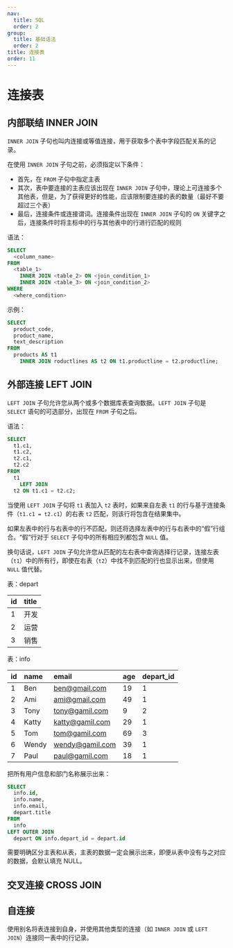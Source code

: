```yaml
---
nav:
  title: SQL
  order: 2
group:
  title: 基础语法
  order: 2
title: 连接表
order: 11
---
```


# 连接表

## 内部联结 INNER JOIN

`INNER JOIN` 子句也叫内连接或等值连接，用于获取多个表中字段匹配关系的记录。

在使用 `INNER JOIN` 子句之前，必须指定以下条件：

- 首先，在 `FROM` 子句中指定主表
- 其次，表中要连接的主表应该出现在 `INNER JOIN` 子句中，理论上可连接多个其他表，但是，为了获得更好的性能，应该限制要连接的表的数量（最好不要超过三个表）
- 最后，连接条件或连接谓词。连接条件出现在 `INNER JOIN` 子句的 `ON` 关键字之后，连接条件时将主标中的行与其他表中的行进行匹配的规则

语法：

```sql
SELECT
  <column_name>
FROM
  <table_1>
    INNER JOIN <table_2> ON <join_condition_1>
    INNER JOIN <table_3> ON <join_condition_2>
WHERE
  <where_condition>
```

示例：

```sql
SELECT
  product_code,
  product_name,
  text_description
FROM
  products AS t1
    INNER JOIN roductlines AS t2 ON t1.productline = t2.productline;
```

## 外部连接 LEFT JOIN

`LEFT JOIN` 子句允许您从两个或多个数据库表查询数据。`LEFT JOIN` 子句是 `SELECT` 语句的可选部分，出现在 `FROM` 子句之后。

语法：

```sql
SELECT
  t1.c1,
  t1.c2,
  t2.c1,
  t2.c2
FROM
  t1
    LEFT JOIN
  t2 ON t1.c1 = t2.c2;
```

当使用 `LEFT JOIN` 子句将 `t1` 表加入 `t2` 表时，如果来自左表 `t1` 的行与基于连接条件（`t1.c1 = t2.c1`）的右表 `t2` 匹配，则该行将包含在结果集中。

如果左表中的行与右表中的行不匹配，则还将选择左表中的行与右表中的“假”行组合。“假”行对于 `SELECT` 子句中的所有相应列都包含 `NULL` 值。

换句话说，`LEFT JOIN` 子句允许您从匹配的左右表中查询选择行记录，连接左表（`t1`）中的所有行，即使在右表（`t2`）中找不到匹配的行也显示出来，但使用 `NULL` 值代替。

表：depart

| id  | title |
| :-- | :---- |
| 1   | 开发  |
| 2   | 运营  |
| 3   | 销售  |

表：info

| id  | name  | email           | age | depart_id |
| :-- | :---- | :-------------- | :-- | :-------- |
| 1   | Ben   | ben@gmail.com   | 19  | 1         |
| 2   | Ami   | ami@gmail.com   | 49  | 1         |
| 3   | Tony  | tony@gamil.com  | 9   | 2         |
| 4   | Katty | katty@gamil.com | 29  | 1         |
| 5   | Tom   | tom@gamil.com   | 69  | 3         |
| 6   | Wendy | wendy@gamil.com | 39  | 1         |
| 7   | Paul  | paul@gamil.com  | 18  | 1         |

把所有用户信息和部门名称展示出来：

```sql
SELECT
  info.id,
  info.name,
  info.email,
  depart.title
FROM
  info
LEFT OUTER JOIN
  depart ON info.depart_id = depart.id
```

需要明确区分主表和从表，主表的数据一定会展示出来，即便从表中没有与之对应的数据，会默认填充 NULL。

## 交叉连接 CROSS JOIN

## 自连接

使用别名将表连接到自身，并使用其他类型的连接（如 `INNER JOIN` 或 `LEFT JOIN`）连接同一表中的行记录。
